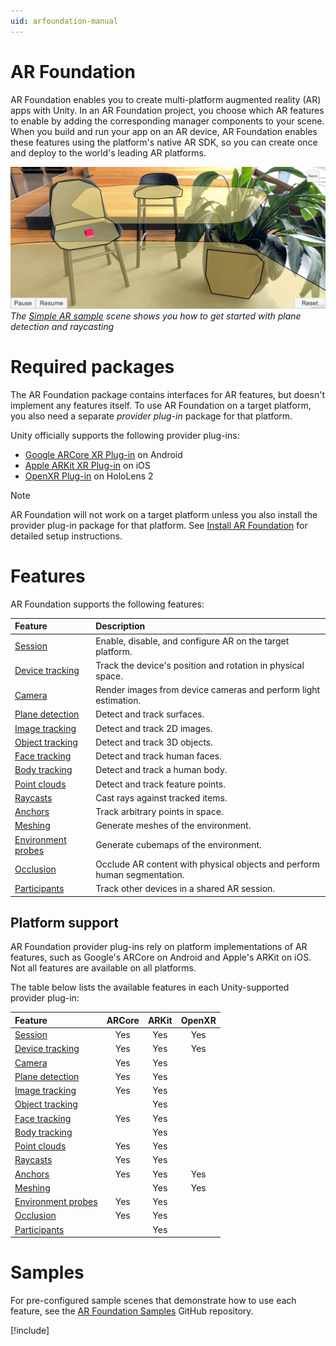 ```yaml
---
uid: arfoundation-manual
---
```

# AR Foundation

AR Foundation enables you to create multi-platform augmented reality (AR) apps with Unity. In an AR Foundation project, you choose which AR features to enable by adding the corresponding manager components to your scene. When you build and run your app on an AR device, AR Foundation enables these features using the platform's native AR SDK, so you can create once and deploy to the world's leading AR platforms.

![A screenshot from a mobile device shows an interior office environment. Yellow polygons indicate that planes have been detected on the floor, seats, and other surfaces. The user has placed a magenta cube on one of the planes via raycasting.](images/sample-simple-ar.png)<br/>*The [Simple AR sample](https://github.com/Unity-Technologies/arfoundation-samples#simple-ar) scene shows you how to get started with plane detection and raycasting*

# Required packages

The AR Foundation package contains interfaces for AR features, but doesn't implement any features itself. To use AR Foundation on a target platform, you also need a separate *provider plug-in* package for that platform.

Unity officially supports the following provider plug-ins:

* [Google ARCore XR Plug-in](https://docs.unity3d.com/Packages/com.unity.xr.arcore@5.1/manual/index.html) on Android
* [Apple ARKit XR Plug-in](https://docs.unity3d.com/Packages/com.unity.xr.arkit@5.1/manual/index.html) on iOS
* [OpenXR Plug-in](https://docs.unity3d.com/Packages/com.unity.xr.openxr@1.5/manual/index.html) on HoloLens 2

> [!NOTE]
> AR Foundation will not work on a target platform unless you also install the provider plug-in package for that platform. See [Install AR Foundation](xref:arfoundation-install) for detailed setup instructions.

# Features

AR Foundation supports the following features:

| Feature | Description |
| :------ | :---------- |
| [Session](xref:arfoundation-session) | Enable, disable, and configure AR on the target platform. |
| [Device tracking](xref:arfoundation-device-tracking) | Track the device's position and rotation in physical space. |
| [Camera](xref:arfoundation-camera) | Render images from device cameras and perform light estimation. |
| [Plane detection](xref:arfoundation-plane-detection) | Detect and track surfaces. |
| [Image tracking](xref:arfoundation-image-tracking) | Detect and track 2D images. |
| [Object tracking](xref:arfoundation-object-tracking) | Detect and track 3D objects. |
| [Face tracking](xref:arfoundation-face-tracking) | Detect and track human faces. |
| [Body tracking](xref:UnityEngine.XR.ARFoundation.ARHumanBodyManager) | Detect and track a human body. |
| [Point clouds](xref:arfoundation-point-clouds) | Detect and track feature points. |
| [Raycasts](xref:arfoundation-raycasts) | Cast rays against tracked items. |
| [Anchors](xref:arfoundation-anchors) | Track arbitrary points in space. |
| [Meshing](xref:arfoundation-meshing) | Generate meshes of the environment. |
| [Environment probes](xref:arfoundation-environment-probes) | Generate cubemaps of the environment. |
| [Occlusion](xref:arfoundation-occlusion) | Occlude AR content with physical objects and perform human segmentation. |
| [Participants](xref:arfoundation-participant-tracking) | Track other devices in a shared AR session. |

## Platform support

AR Foundation provider plug-ins rely on platform implementations of AR features, such as Google's ARCore on Android and Apple's ARKit on iOS. Not all features are available on all platforms.

The table below lists the available features in each Unity-supported provider plug-in:

| Feature                                                                                       | ARCore | ARKit | OpenXR |
| :-------------------------------------------------------------------------------------------- | :----: | :---: | :----: |
| [Session](xref:arfoundation-session)                                                          |  Yes   |  Yes  |  Yes   |
| [Device tracking](xref:arfoundation-device-tracking)                                          |  Yes   |  Yes  |  Yes   |
| [Camera](xref:arfoundation-camera)                                                            |  Yes   |  Yes  |        |
| [Plane detection](xref:arfoundation-plane-detection)                                          |  Yes   |  Yes  |        |
| [Image tracking](xref:arfoundation-image-tracking)                                            |  Yes   |  Yes  |        |
| [Object tracking](xref:arfoundation-object-tracking)                                          |        |  Yes  |        |
| [Face tracking](xref:arfoundation-face-tracking)                                              |  Yes   |  Yes  |        |
| [Body tracking](xref:UnityEngine.XR.ARFoundation.ARHumanBodyManager)                          |        |  Yes  |        |
| [Point clouds](xref:arfoundation-point-clouds)                                                |  Yes   |  Yes  |        |
| [Raycasts](xref:arfoundation-raycasts)                                                        |  Yes   |  Yes  |        |
| [Anchors](xref:arfoundation-anchors)                                                          |  Yes   |  Yes  |  Yes   |
| [Meshing](xref:arfoundation-meshing)                                                          |        |  Yes  |  Yes   |
| [Environment probes](xref:arfoundation-environment-probes)                                    |  Yes   |  Yes  |        |
| [Occlusion](xref:arfoundation-occlusion)                                                      |  Yes   |  Yes  |        |
| [Participants](xref:arfoundation-participant-tracking)                                        |        |  Yes  |        |

# Samples

For pre-configured sample scenes that demonstrate how to use each feature, see the [AR Foundation Samples](https://github.com/Unity-Technologies/arfoundation-samples) GitHub repository.

[!include[](snippets/apple-arkit-trademark.md)]
